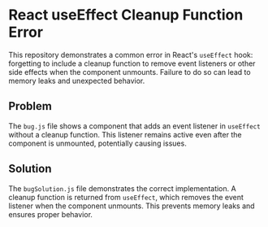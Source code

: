# React useEffect Cleanup Function Error

This repository demonstrates a common error in React's `useEffect` hook: forgetting to include a cleanup function to remove event listeners or other side effects when the component unmounts.  Failure to do so can lead to memory leaks and unexpected behavior.

## Problem

The `bug.js` file shows a component that adds an event listener in `useEffect` without a cleanup function. This listener remains active even after the component is unmounted, potentially causing issues.

## Solution

The `bugSolution.js` file demonstrates the correct implementation.  A cleanup function is returned from `useEffect`, which removes the event listener when the component unmounts. This prevents memory leaks and ensures proper behavior.